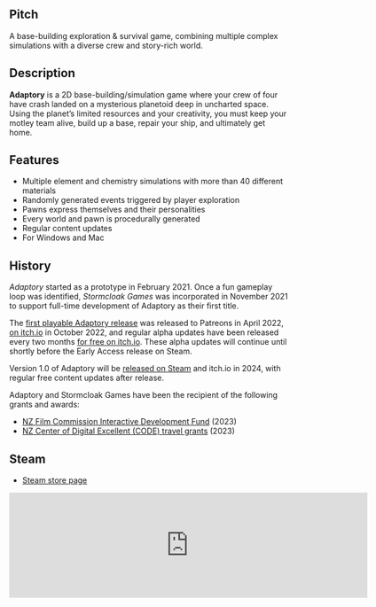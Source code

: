 ## Pitch

A base-building exploration & survival game, combining multiple complex simulations with a diverse crew and story-rich world.

## Description

**Adaptory** is a 2D base-building/simulation game where your crew of four have crash landed on a mysterious planetoid deep in uncharted space. Using the planet’s limited resources and your creativity, you must keep your motley team alive, build up a base, repair your ship, and ultimately get home.

## <a name="features"></a>Features

- Multiple element and chemistry simulations with more than 40 different materials
- Randomly generated events triggered by player exploration
- Pawns express themselves and their personalities
- Every world and pawn is procedurally generated
- Regular content updates
- For Windows and Mac

## <a name="history"></a>History

_Adaptory_ started as a prototype in February 2021.
Once a fun gameplay loop was identified,
_Stormcloak Games_ was incorporated in November 2021 to support full-time development of
Adaptory as their first title.

The [first playable Adaptory release](https://stormcloak.games/2022/04/30/first-playable-release)
was released to Patreons in April 2022,
[on itch.io](https://stormcloak.games/2022/10/30/download-alpha-1) in October 2022,
and regular alpha updates have been released
every two months [for free on itch.io](https://soundasleepful.itch.io/adaptory).
These alpha updates will continue until shortly before the Early Access release on Steam.

Version 1.0 of Adaptory will be [released on Steam](https://store.steampowered.com/app/2201620/Adaptory/)
and itch.io in 2024, with regular free content updates after release.

Adaptory and Stormcloak Games have been the recipient of the following grants and awards:

* [NZ Film Commission Interactive Development Fund](https://www.nzfilm.co.nz/news/interactive-development-fund-annoucement-0) (2023)
* [NZ Center of Digital Excellent (CODE) travel grants](https://www.nz-code.nz/) (2023)

## <a name="steam"></a>Steam

* [Steam store page](https://store.steampowered.com/app/2201620/Adaptory/)

<iframe src="https://store.steampowered.com/widget/2201620/" frameborder="0" width="646" height="190"></iframe>
